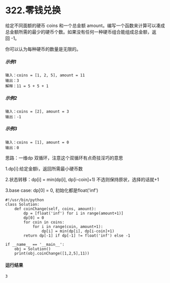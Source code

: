 # 322.零钱兑换
给定不同面额的硬币 coins 和一个总金额 amount。编写一个函数来计算可以凑成总金额所需的最少的硬币个数。如果没有任何一种硬币组合能组成总金额，返回 -1。

你可以认为每种硬币的数量是无限的。

##### 示例1
    输入：coins = [1, 2, 5], amount = 11
    输出：3 
    解释：11 = 5 + 5 + 1

##### 示例2
    输入：coins = [2], amount = 3
    输出：-1

##### 示例3
    输入：coins = [1], amount = 0
    输出：0
    
思路：一维dp 双循环，注意这个双循环有点奇技淫巧的意思

1.dp[i]:给定金额i，返回所需最小硬币数

2.状态转移：dp[i] = min(dp[i], dp[i-coin]+1) 不选则保持原状，选择的话就+1

3.base case: dp[0] = 0, 初始化都是float('inf')

    #!/usr/bin/python
    class Solution:
        def coinChange(self, coins, amount):
            dp = [float('inf') for i in range(amount+1)]
            dp[0] = 0
            for coin in coins:
                for i in range(coin, amount+1):
                    dp[i] = min(dp[i], dp[i-coin]+1)
            return dp[-1] if dp[-1] != float('inf') else -1

    if __name__ == '__main__':
        obj = Solution()
        print(obj.coinChange([1,2,5],11))
 
#### 运行结果
    3
